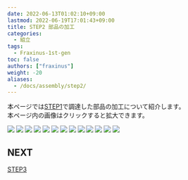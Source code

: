 ```yaml
---
date: 2022-06-13T01:02:10+09:00
lastmod: 2022-06-19T17:01:43+09:00
title: STEP2 部品の加工
categories:
  - 組立
tags:
  - Fraxinus-1st-gen
toc: false
authors: ["fraxinus"]
weight: -20
aliases:
  - /docs/assembly/step2/
---
```


本ページでは[STEP1](../step1)で調達した部品の加工について紹介します。  
本ページ内の画像はクリックすると拡大できます。

![](/images/fraxinus-assembly-2-parts-0.jpg)
![](/images/fraxinus-assembly-2-parts-1.jpg)
![](/images/fraxinus-assembly-2-parts-2.jpg)
![](/images/fraxinus-assembly-2-parts-3.jpg)
![](/images/fraxinus-assembly-2-parts-4.jpg)
![](/images/fraxinus-assembly-2-parts-5.jpg)
![](/images/fraxinus-assembly-2-parts-6.jpg)
![](/images/fraxinus-assembly-2-parts-7.jpg)
![](/images/fraxinus-assembly-2-parts-8.jpg)
![](/images/fraxinus-assembly-2-parts-9.jpg)
![](/images/fraxinus-assembly-2-parts-10.jpg)
![](/images/fraxinus-assembly-2-parts-11.jpg)
![](/images/fraxinus-assembly-2-parts-12.jpg)

## NEXT

[STEP3](../step3)